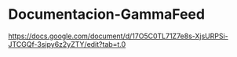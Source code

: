 # Documentacion-GammaFeed

https://docs.google.com/document/d/17O5C0TL71Z7e8s-XjsURPSi-JTCGQf-3sipy6z2yZTY/edit?tab=t.0
